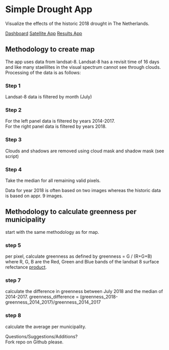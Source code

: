 # Simple Drought App
Visualize the effects of the historic 2018 drought in The Netherlands.

[Dashboard](https://datastudio.google.com/open/13toeHatvw6cg4R741Euue5GtVlRJX2tK)
[Satellite App](https://rutgerhofste.users.earthengine.app/view/droughtappv01)
[Results App](https://rutgerhofste.carto.com/builder/5f366148-d967-4136-a9c9-efb7e13307b1/embed)

## Methodology to create map
The app uses data from landsat-8. Landsat-8 has a revisit time of 16 days and like many staelilites in the visual spectrum cannot see through clouds. Processing of the data is as follows:

### Step 1
Landsat-8 data is filtered by month (July) 

### Step 2
For the left panel data is filtered by years 2014-2017.  
For the right panel data is filtered by years 2018. 

### Step 3 
Clouds and shadows are removed using cloud mask and shadow mask (see script)

### Step 4
Take the median for all remaining valid pixels. 

Data for year 2018 is often based on two images whereas the historic data is based on appr. 9 images. 

## Methodology to calculate greenness per municipality 
start with the same methodology as for map.

### step 5
per pixel, calculate greenness as defined by greenness = G / (R+G+B) where R, G, B are the Red, Green and Blue bands of the landsat 8 surface refectance [product](https://code.earthengine.google.com/dataset/LANDSAT/LC08/C01/T2_SR).  

### step 7 
calculate the difference in greenness between July 2018 and the median of 2014-2017. greenness_difference = (greenness_2018-greenness_2014_2017)/greenness_2014_2017

### step 8  
calculate the average per municipality.  


Questions/Suggestions/Additions?  
Fork repo on Github please. 

